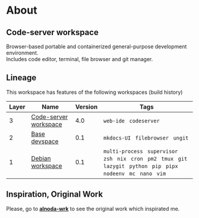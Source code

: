 
# About

## Code-server workspace
Browser-based portable and containerized general-purpose development environment.  
Includes code editor, terminal, file browser and git manager. 


## Lineage 
This workspace has features of the following workspaces (build history)

| Layer      | Name                       | Version      | Tags      |
| ----------- |----------------------------| ----------- | ----------- |
| 3       | [Code-server workspace](#) | 4.0      |  `web-ide` ` codeserver`     |
| 2       | [Base devspace](#)         | 0.1     | `mkdocs-UI` ` filebrowser` ` ungit`                                                                                                           |
| 1       | [Debian workspace](#)      | 0.1     | `multi-process` ` supervisor` ` zsh` ` nix` ` cron` ` pm2` ` tmux` ` git` ` lazygit` ` python` ` pip` ` pipx` ` nodeenv` ` mc` ` nano` ` vim` |



## Inspiration, Original Work

Please, go to [__alnoda-wrk__](https://pypi.org/project/alnoda-wrk/) to see the original work which inspirated me.

